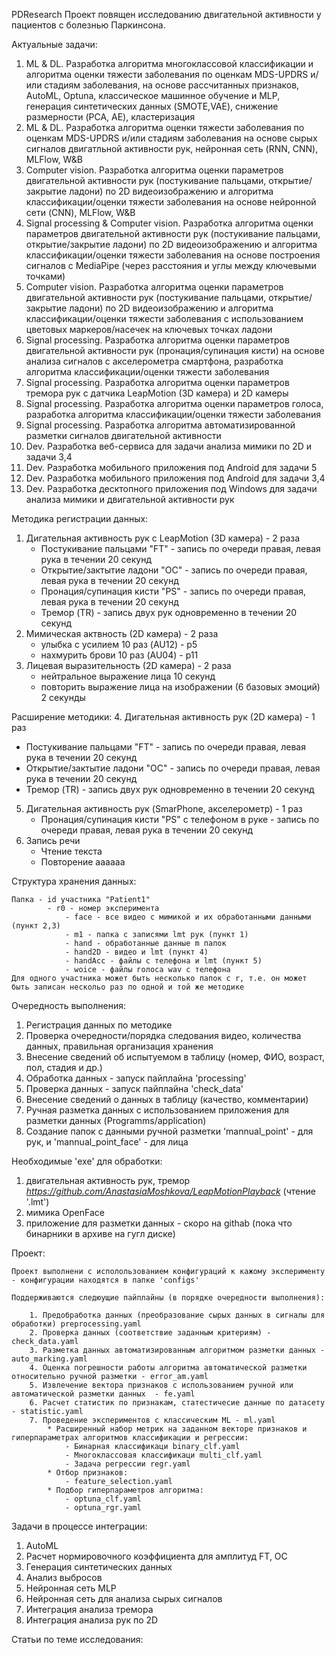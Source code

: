 PDResearch 
Проект повящен исследованию двигательной активности у пациентов с болезнью Паркинсона.

Актуальные задачи:
1. ML & DL. Разработка алгоритма многоклассовой классификации и алгоритма оценки тяжести заболевания по оценкам MDS-UPDRS и/или стадиям заболевания, на основе рассчитанных признаков, AutoML, Optuna, классическое машинное обучение и MLP, генерация синтетических данных (SMOTE,VAE), снижение размерности (PCA, AE), кластеризация
3. ML & DL. Разработка алгоритма оценки тяжести заболевания по оценкам MDS-UPDRS и/или стадиям заболевания на основе сырых сигналов двигатльной активности рук, нейронная сеть (RNN, CNN), MLFlow, W&B
3. Computer vision. Разработка алгоритма оценки параметров двигательной активности рук (постукивание пальцами, открытие/закрытие ладони) по 2D видеоизображению и алгоритма классификации/оценки тяжести заболевания на основе нейронной сети (CNN), MLFlow, W&B
4. Signal processing & Computer vision. Разработка алгоритма оценки параметров двигательной активности рук (постукивание пальцами, открытие/закрытие ладони) по 2D видеоизображению и алгоритма классификации/оценки тяжести заболевания на основе построения сигналов с MediaPipe (через расстояния и углы между ключевыми точками)
5. Computer vision. Разработка алгоритма оценки параметров двигательной активности рук (постукивание пальцами, открытие/закрытие ладони) по 2D видеоизображению и алгоритма классификации/оценки тяжести заболевания с использованием цветовых маркеров/насечек на ключевых точках ладони 
6. Signal processing. Разработка алгоритма оценки параметров двигательной активности рук (пронация/супинация кисти) на основе анализа сигналов с акселерометра смартфона, разработка алгоритма классификации/оценки тяжести заболевания 
7. Signal processing. Разработка алгоритма оценки параметров тремора рук с датчика LeapMotion (3D камера) и 2D камеры 
8. Signal processing. Разработка алгоритма оценки параметров голоса, разработка алгоритма классификации/оценки тяжести заболевания 
9. Signal processing. Разработка алгоритма автоматизированной разметки сигналов двигательной активности
9. Dev. Разработка веб-сервиса для задачи анализа мимики по 2D и задачи 3,4 
10. Dev. Разработка мобильного приложения под Android для задачи 5 
11. Dev. Разработка мобильного приложения под Android для задачи 3,4 
12. Dev. Разработка десктопного приложения под Windows для задачи анализа мимики и двигательной активности рук



Методика регистрации данных:
1. Дигательная активность рук с LeapMotion (3D камера) - 2 раза
   - Постукивание пальцами "FT" - запись по очереди правая, левая рука в течении 20 секунд
   - Открытие/зактытие ладони "OC" - запись по очереди правая, левая рука в течении 20 секунд
   - Пронация/супинация кисти "PS" - запись по очереди правая, левая рука в течении 20 секунд
   - Тремор (TR) - запись двух рук одновременно в течении 20 секунд
2. Мимическая актвность (2D камера) - 2 раза
    - улыбка с усилием 10 раз (AU12) - p5
    - нахмурить брови 10 раз (AU04) - p11
3. Лицевая выразительность (2D камера) - 2 раза
    - нейтральное выражение лица 10 секунд
    - повторить выражение лица на изображении (6 базовых эмоций) 2 секунды

Расширение методики:
4. Дигательная активность рук (2D камера) - 1 раз
   - Постукивание пальцами "FT" - запись по очереди правая, левая рука в течении 20 секунд
   - Открытие/зактытие ладони "OC" - запись по очереди правая, левая рука в течении 20 секунд
   - Тремор (TR) - запись двух рук одновременно в течении 20 секунд
5. Дигательная активность рук (SmarPhone, акселерометр) - 1 раз
   - Пронация/супинация кисти "PS" с телефоном в руке - запись по очереди правая, левая рука в течении 20 секунд
6. Запись речи
    - Чтение текста
    - Повторение аааааа

Структура хранения данных:
    
    Папка - id участника "Patient1"
            - r0 - номер эксперимента
                - face - все видео с мимикой и их обработанными данными (пункт 2,3)
                - m1 - папка с записями lmt рук (пункт 1)
                - hand - обработанные данные m папок
                - hand2D - видео и lmt (пункт 4)
                - handAcc - файлы с телефона и lmt (пункт 5)
                - woice - файлы голоса wav с телефона
    Для одного участника может быть несколько папок с r, т.е. он может быть записан нескольо раз по одной и той же методике

Очередность выполнения:
1. Регистрация данных по методике
2. Проверка очередности/порядка следования видео, количества данных, правильная организация хранения
3. Внесение сведений об испытуемом в таблицу (номер, ФИО, возраст, пол, стадия и др.)
5. Обработка данных - запуск пайплайна 'processing'
7. Проверка данных  - запуск пайплайна 'check_data'
8. Внесение сведений о данных в таблицу (качество, комментарии)
6. Ручная разметка данных с использованием приложения для разметки данных (Programms/application)
7. Создание папок с данными ручной разметки 'mannual_point' - для рук, и 'mannual_point_face' - для лица

Необходимые 'exe' для обработки:

1. двигательная активность рук, тремор *https://github.com/AnastasiaMoshkova/LeapMotionPlayback* (чтение '.lmt')
2. мимика OpenFace
3. приложение для разметки данных - скоро на githab (пока что бинарники в архиве на гугл диске)

Проект:

    Проект выполнени с исполользованием конфигураций к кажому эксперименту - конфигурации находятся в папке 'configs'
    
    Поддерживаются следюущие пайплайны (в порядке очередности выполнения):

        1. Предобработка данных (преобразование сырых данных в сигналы для обработки) preprocessing.yaml
        2. Проверка данных (соответствие заданным критериям) - check_data.yaml
        3. Разметка данных автоматизированным алгоритмом разметки данных - auto_marking.yaml
        4. Оценка погрешности работы алгоритма автоматической разметки относительно ручной разметки - error_am.yaml
        5. Извлечение вектора признаков c использованием ручной или автоматической разметки данных  - fe.yaml
        6. Расчет статистик по признакам, статестичесие данные по датасету - statistic.yaml
        7. Проведение экспериментов с классическим ML - ml.yaml
            * Расширенный набор метрик на заданном векторе признаков и гиперпараметрах алгоритмов классификации и регрессии:
                - Бинарная классификаци binary_clf.yaml
                - Многоклассовая классификаци multi_clf.yaml
                - Задача регрессии regr.yaml
            * Отбор признаков:
                - feature_selection.yaml
            * Подбор гиперпараметров алгоритма:
                - optuna_clf.yaml
                - optuna_rgr.yaml

Задачи в процессе интеграции:
1. AutoML
2. Расчет нормировочного коэффициента для амплитуд FT, OC
3. Генерация синтетических данных
4. Анализ выбросов
5. Нейронная сеть MLP
6. Нейронная сеть для анализа сырых сигналов
5. Интеграция анализа тремора
6. Интеграция анализа рук по 2D

Статьи по теме исследования:

